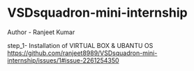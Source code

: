 # VSDsquadron-mini-internship
Author - Ranjeet Kumar 

step_1- Installation of VIRTUAL BOX & UBANTU OS
https://github.com/ranjeet8989/VSDsquadron-mini-internship/issues/1#issue-2261254350
